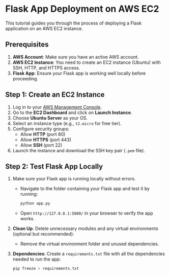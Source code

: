 # Flask App Deployment on AWS EC2

This tutorial guides you through the process of deploying a Flask application on an AWS EC2 instance. 

## Prerequisites

1. **AWS Account**: Make sure you have an active AWS account.
2. **AWS EC2 Instance**: You need to create an EC2 instance (Ubuntu) with SSH, HTTP, and HTTPS access.
3. **Flask App**: Ensure your Flask app is working well locally before proceeding.

## Step 1: Create an EC2 Instance

1. Log in to your [AWS Management Console](https://aws.amazon.com/console/).
2. Go to the **EC2 Dashboard** and click on **Launch Instance**.
3. Choose **Ubuntu Server** as your OS.
4. Select an instance type (e.g., `t2.micro` for free tier).
5. Configure security groups:
   - Allow **HTTP** (port 80)
   - Allow **HTTPS** (port 443)
   - Allow **SSH** (port 22)
6. Launch the instance and download the SSH key pair (`.pem` file).

## Step 2: Test Flask App Locally

1. Make sure your Flask app is running locally without errors.
   - Navigate to the folder containing your Flask app and test it by running:
     ```bash
     python app.py
     ```
   - Open `http://127.0.0.1:5000/` in your browser to verify the app works.

2. **Clean Up**: Delete unnecessary modules and any virtual environments (optional but recommended):
   - Remove the virtual environment folder and unused dependencies.

3. **Dependencies**: Create a `requirements.txt` file with all the dependencies needed to run the app:
   ```bash
   pip freeze > requirements.txt
